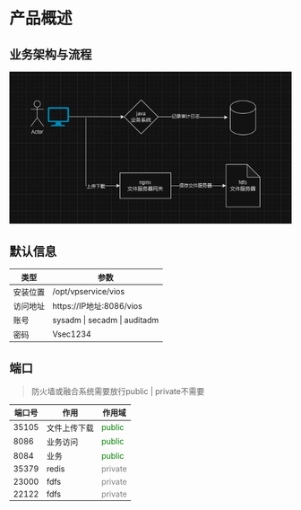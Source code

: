 # 产品概述



## 业务架构与流程
![图片](../docs_src/vios/1.png)
## 默认信息
| 类型   | 参数                           |
|------|------------------------------|
| 安装位置 | /opt/vpservice/vios          |
| 访问地址 | https://IP地址:8086/vios       |
| 账号   | sysadm \| secadm \| auditadm |
| 密码   | Vsec1234                     |

## 端口
> 防火墙或融合系统需要放行public | private不需要

| 端口号   | 作用   | 作用域    |
|-------|------|--------|
| 35105 | 文件上传下载 | <span style="color:green">public</span> |
| 8086  | 业务访问 | <span style="color:green">public</span> |
| 8084  | 业务   | <span style="color:green">public</span> |
| 35379 | redis | <span style="color:gray">private</span>
| 23000 | fdfs | <span style="color:gray">private</span>
| 22122 | fdfs | <span style="color:gray">private</span>

